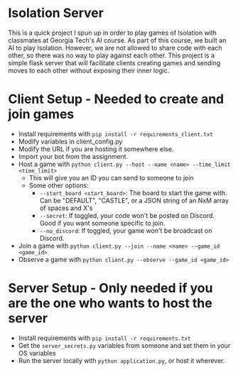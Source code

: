 # Isolation Server

This is a quick project I spun up in order to play games of Isolation with classmates at Georgia Tech's AI course.
As part of this course, we built an AI to play Isolation. However, we are not allowed to share code with each other,
so there was no way to play against each other. This project is a simple flask server that will facilitate clients
creating games and sending moves to each other without exposing their inner logic.

# Client Setup - Needed to create and join games

- Install requirements with `pip install -r requirements_client.txt`
- Modify variables in client_config.py
 - Modify the URL if you are hosting it somewhere else.
 - Import your bot from the assignment.
- Host a game with `python client.py --host --name <name> --time_limit <time_limit>`
  - This will give you an ID you can send to someone to join
  - Some other options:
    - `--start_board <start_board>`: The board to start the game with. Can be "DEFAULT", "CASTLE", or a JSON string of an NxM array of spaces and X's
    - `--secret`: If toggled, your code won't be posted on Discord. Good if you want someone specific to join.
    - `--no_discord`: If toggled, your game won't be broadcast on Discord.
- Join a game with `python client.py --join --name <name> --game_id <game_id>`
- Observe a game with `python client.py --observe --game_id <game_id>`


# Server Setup - Only needed if you are the one who wants to host the server

- Install requirements with `pip install -r requirements.txt`
- Get the `server_secrets.py` variables from someone and set them in your OS variables
- Run the server locally with `python application.py`, or host it wherever. 